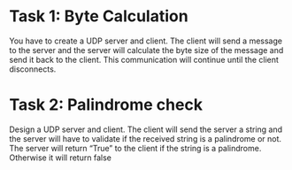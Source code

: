 # Task 1: Byte Calculation

You have to create a UDP server and client. The client will send a message to the server and the
server will calculate the byte size of the message and send it back to the client. This
communication will continue until the client disconnects.

# Task 2: Palindrome check
Design a UDP server and client. The client will send the server a string and the server will have
to validate if the received string is a palindrome or not. The server will return “True” to the
client if the string is a palindrome. Otherwise it will return false